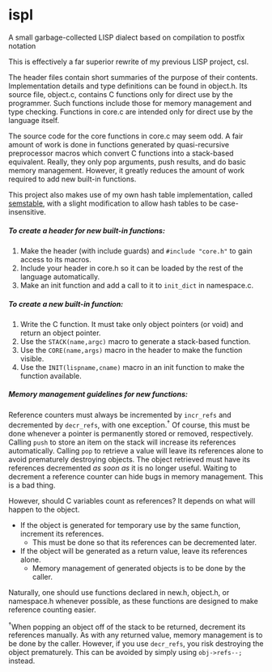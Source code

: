 # ispl
A small garbage-collected LISP dialect based on compilation to postfix notation

This is effectively a far superior rewrite of my previous LISP project, csl.

The header files contain short summaries of the purpose of their contents.
Implementation details and type definitions can be found in object.h.
Its source file, object.c, contains C functions only for direct use by the programmer.
Such functions include those for memory management and type checking.
Functions in core.c are intended only for direct use by the language itself.

The source code for the core functions in core.c may seem odd.
A fair amount of work is done in functions generated by quasi-recursive preprocessor macros
which convert C functions into a stack-based equivalent.
Really, they only pop arguments, push results, and do basic memory management.
However, it greatly reduces the amount of work required to add new built-in functions.

This project also makes use of my own hash table implementation, called [semstable](../../../semstable),
with a slight modification to allow hash tables to be case-insensitive.

##### To create a header for new built-in functions:
1. Make the header (with include guards) and `#include "core.h"` to gain access to its macros.
2. Include your header in core.h so it can be loaded by the rest of the language automatically.
3. Make an init function and add a call to it to `init_dict` in namespace.c.

##### To create a new built-in function:
1. Write the C function. It must take only object pointers (or void) and return an object pointer.
2. Use the `STACK(name,argc)` macro to generate a stack-based function.
4. Use the `CORE(name,args)` macro in the header to make the function visible.
3. Use the `INIT(lispname,cname)` macro in an init function to make the function available.

##### Memory management guidelines for new functions:
Reference counters must always be incremented by `incr_refs` and decremented by `decr_refs`,
with one exception.<sup>&dagger;</sup>
Of course, this must be done whenever a pointer is permanently stored or removed, respectively.
Calling `push` to store an item on the stack will increase its references automatically.
Calling `pop` to retrieve a value will leave its references alone to avoid prematurely destroying objects.
The object retrieved must have its references decremented *as soon as* it is no longer useful.
Waiting to decrement a reference counter can hide bugs in memory management. This is a bad thing.

However, should C variables count as references? It depends on what will happen to the object.

* If the object is generated for temporary use by the same function, increment its references.
  * This must be done so that its references can be decremented later.
* If the object will be generated as a return value, leave its references alone.
  * Memory management of generated objects is to be done by the caller.
  
Naturally, one should use functions declared in new.h, object.h, or namespace.h whenever possible,
as these functions are designed to make reference counting easier.
  
<sup>&dagger;</sup>When popping an object off of the stack to be returned, decrement its references manually.
As with any returned value, memory management is to be done by the caller.
However, if you use `decr_refs`, you risk destroying the object prematurely.
This can be avoided by simply using `obj->refs--;` instead.
